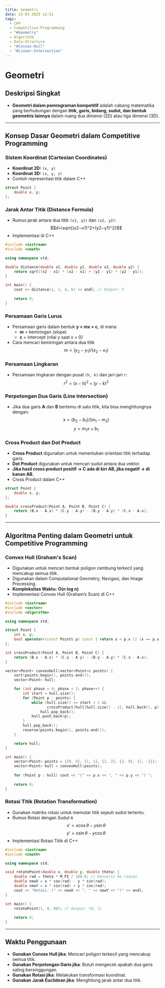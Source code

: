 ```yaml
---
title: Geometri
date: 23-03-2025 12:51
tags:
  - CPP
  - Competitive-Programming
  - "#Geometry"
  - Algorithm
  - Data-Structure
  - "#Convex-Hull"
  - "#Linear-Intersection"
---
```

# Geometri

## Deskripsi Singkat  
- **Geometri dalam pemrograman kompetitif** adalah cabang matematika yang berhubungan dengan **titik, garis, bidang, sudut, dan bentuk geometris lainnya** dalam ruang dua dimensi (2D) atau tiga dimensi (3D).

---

## Konsep Dasar Geometri dalam Competitive Programming
### Sistem Koordinat (Cartesian Coordinates)
- **Koordinat 2D:** `(x, y)`
- **Koordinat 3D:** `(x, y, z)`
- Contoh representasi titik dalam C++
```cpp
struct Point {
    double x, y;
};
```
### Jarak Antar Titik (Distance Formula)
- Rumus jarak antara dua titik `(x1, y1)` dan `(x2, y2)`:
$$d=\sqrt{(x2​−x1​)^2+(y2​−y1​)^2}​$$
- Implementasi di C++
``` cpp
#include <iostream>
#include <cmath>

using namespace std;

double distance(double x1, double y1, double x2, double y2) {
    return sqrt((x2 - x1) * (x2 - x1) + (y2 - y1) * (y2 - y1));
}

int main() {
    cout << distance(1, 2, 4, 6) << endl; // Output: 5
    
    return 0;
}
```
### Persamaan Garis Lurus
- Persamaan garis dalam bentuk **y = mx + c**, di mana:
	- **m** = kemiringan (slope)
	- **c** = intercept (nilai y saat x = 0)
- Cara mencari kemiringan antara dua titik
$$m=(y_2-y_1)/(x_2-x_1)$$
### Persamaan Lingkaran
- Persamaan lingkaran dengan pusat `(h, k)` dan jari-jari `r`:
$$r^2=(x-h)^2+(y-k)^2$$
### Perpotongan Dua Garis (Line Intersection)
- Jika dua garis **A** dan **B** bertemu di satu titik, kita bisa menghitungnya dengan:
$$ x = (b_2-b_1)/(m_1-m_2)$$
$$y=m_1x + b_1$$
### Cross Product dan Dot Product
- **Cross Product** digunakan untuk menentukan orientasi titik terhadap garis.
- **Dot Product** digunakan untuk mencari sudut antara dua vektor.
- **Jika hasil cross product positif → C ada di kiri AB, jika negatif → di kanan AB.**
- Cross Product dalam C++
```cpp
struct Point {
    double x, y;
};

double crossProduct(Point A, Point B, Point C) {
    return (B.x - A.x) * (C.y - A.y) - (B.y - A.y) * (C.x - A.x);
}
```

---

## Algoritma Penting dalam Geometri untuk Competitive Programming
### Convex Hull (Graham's Scan)
- Digunakan untuk mencari bentuk poligon cembung terkecil yang mencakup semua titik.
- Digunakan dalam Computational Geometry, Navigasi, dan Image Processing.
- **Kompleksitas Waktu:** **O(n log n)**
- Implementasi Convex Hull (Graham’s Scan) di C++
```cpp
#include <iostream>
#include <vector>
#include <algorithm>

using namespace std;

struct Point {
    int x, y;
    bool operator<(const Point& p) const { return x < p.x || (x == p.x && y < p.y); }
};

int crossProduct(Point A, Point B, Point C) {
    return (B.x - A.x) * (C.y - A.y) - (B.y - A.y) * (C.x - A.x);
}

vector<Point> convexHull(vector<Point>& points) {
    sort(points.begin(), points.end());
    vector<Point> hull;

    for (int phase = 0; phase < 2; phase++) {
        int start = hull.size();
        for (Point p : points) {
            while (hull.size() >= start + 2 &&
                   crossProduct(hull[hull.size() - 2], hull.back(), p) <= 0)
                hull.pop_back();
            hull.push_back(p);
        }
        hull.pop_back();
        reverse(points.begin(), points.end());
    }

    return hull;
}

int main() {
    vector<Point> points = {{0, 0}, {1, 1}, {2, 2}, {2, 0}, {1, -1}};
    vector<Point> hull = convexHull(points);
    
    for (Point p : hull) cout << "(" << p.x << ", " << p.y << ") ";
    
    return 0;
}
```
### Rotasi Titik (Rotation Transformation)
- Gunakan matriks rotasi untuk memutar titik sejauh sudut tertentu.
- Rumus Rotasi dengan Sudut `θ`
$$x'=x \cos \theta - y \sin \theta$$
$$y'=x \sin \theta - y \cos \theta$$
- Implementasi Rotasi Titik di C++
```cpp
#include <iostream>
#include <cmath>

using namespace std;

void rotatePoint(double x, double y, double theta) {
    double rad = theta * M_PI / 180.0; // Konversi ke radian
    double newX = x * cos(rad) - y * sin(rad);
    double newY = x * sin(rad) + y * cos(rad);
    cout << "Rotasi: (" << newX << ", " << newY << ")" << endl;
}

int main() {
    rotatePoint(1, 0, 90); // Output: (0, 1)
    
    return 0;
}
```

---

## Waktu Penggunaan
- **Gunakan Convex Hull jika**: Mencari poligon terkecil yang mencakup semua titik.
- **Gunakan Perpotongan Garis jika**: Butuh mengecek apakah dua garis saling bersinggungan.
- **Gunakan Rotasi jika**: Melakukan transformasi koordinat.
- **Gunakan Jarak Euclidean jika**: Menghitung jarak antar dua titik.